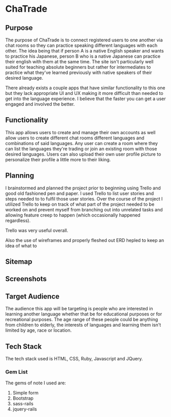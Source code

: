 # ChaTrade

## Purpose

The purpose of ChaTrade is to connect registered users to one another via chat rooms so they can practice speaking different languages with each other. The idea being that if person A is a native English speaker and wants to practice his Japanese, person B who is a native Japanese can practice their english with them at the same time. The site isn't particularly well suited for teaching absolute beginners but rather for intermediates to practice what they've learned previously with native speakers of their desired language.

There already exists a couple apps that have similar functionality to this one but they lack appropriate UI and UX making it more difficult than needed to get into the language experience. I believe that the faster you can get a user engaged and involved the better.

## Functionality

This app allows users to create and manage their own accounts as well allow users to create different chat rooms different languages and combinations of said languages. Any user can create a room where they can list the languages they're trading or join an existing room with those desired languages. Users can also upload their own user profile picture to personalize their profile a little more to their liking.

## Planning

I brainstormed and planned the project prior to beginning using Trello and good old fashioned pen and paper. I used Trello to list user stories and steps needed to to fulfil those user stories. Over the course of the project I utilized Trello to keep on track of what part of the project needed to be worked on and prevent myself from branching out into unrelated tasks and allowing feature creep to happen (which occasionally happened regardless).

Trello was very useful overall.

Also the use of wireframes and properly fleshed out ERD hepled to keep an idea of what to 

## Sitemap

## Screenshots

## Target Audience 

The audience this app will be targeting is people who are interested in learning another language whether that be for educational purposes or for recreational purposes. The age range of these people could be anything from children to elderly, the interests of languages and learning them isn't limited by age, race or location.

## Tech Stack

The tech stack used is HTML, CSS, Ruby, Javascript and JQuery.

### Gem List

The gems of note I used are:
1. Simple form
2. Bootstrap
3. sass-rails
4. jquery-rails